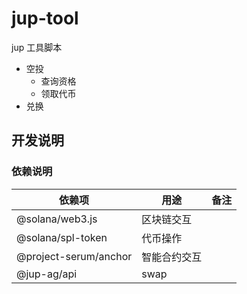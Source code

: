 # jup-tool

jup 工具脚本

- 空投
  - 查询资格
  - 领取代币
- 兑换


## 开发说明


### 依赖说明

| 依赖项 | 用途 | 备注 |
| -- | -- | -- |
| @solana/web3.js | 区块链交互 | |
| @solana/spl-token | 代币操作 | |
| @project-serum/anchor | 智能合约交互 | |
| @jup-ag/api | swap | | 
